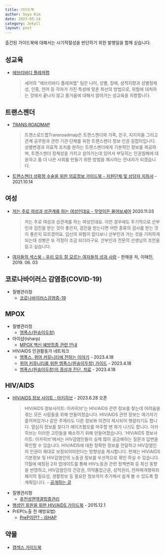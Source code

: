 ```yaml
---
title: 가이드북
author: Soyu Kim
date: 2023-05-14
category: Jekyll
layout: post
---
```


출간된 가이드북에 대해서는 시기적절성을 판단하기 위한 발행일을 함께 싣습니다.

성교육
----

* [에브리바디 플레져랩](https://srhr.kr/55)
  > 셰어의 "에브리바디 플레져랩" 팀은 나이, 성별, 장애, 성적지향과 성별정체성, 인종, 언어 등 각자가 가진 특성에 맞춘 최선의 방법으로, 위험에 대처하는 것에서 끝나지 않고 즐거움에 대해서 알아가는 성교육을 지향합니다.

트랜스젠더
-------------

* [TRANS·ROADMAP](http://transroadmap.net/)
  > 트랜스로드맵Transroadmap은 트랜스젠더와 가족, 친구, 지지자들 그리고 관계 공무원과 관련 기관·단체를 위한 트랜스젠더 정보·인권 길잡이입니다. 성별변경과 의료적 조치를 원하는 트랜스젠더에게 기본적인 정보를 제공하며, 트랜스젠더 정체성을 가지고 살아가는데 있어서 부딪히는 인권침해에 대응하고 좀 더 나은 사회를 만들기 위한 방법을 제시하는 안내자가 되겠습니다.
* [트랜스젠더 성확정 수술을 위한 의료정보 가이드북 - 지원단체 및 상담자 지침서](https://www.pflagkorea.org/%EB%B3%B5%EC%A0%9C-%EC%84%B1%EC%86%8C%EC%88%98%EC%9E%90-%EC%9E%90%EB%85%80%EB%A5%BC-%EB%91%94-%EB%B6%80%EB%AA%A8%EB%A5%BC-%EC%9C%84%ED%95%9C-%EA%B0%80%EC%9D%B4%EB%93%9C%EB%B6%81) - 2021.10.14

여성
-------------

* [저는 주로 여성과 성관계를 하는 여성인데요 - 무엇이든 물어보셰어](https://srhr.kr/issuepapers/?idx=6142901&bmode=view) 2020.11.03
  > 저는 주로 여성과 성관계를 하는 여성인데요. 이런 경우에도 주기적으로 산부인과 검진을 받는 것이 좋은지, 검진을 받는다면 어떤 종류의 검사를 받는 것이 좋은지 모르겠어요. 임신의 위험이 없다보니 산부인과 가는 것을 기피하게 되는데 성병은 또 걱정이 조금 되더라구요. 산부인과 전문의 선생님의 조언을 듣고 싶습니다.
* [여자들의 섹스북 - 우리 모두 잘 모르는 여자들의 성과 사랑](https://www.yes24.com/Product/Goods/74275523) - 한채윤 저, 이매진, 2019. 06. 03

코로나바이러스 감염증(COVID-19)
-------------

* 질병관리청
  * [코로나바이러스감염증-19](https://ncov.kdca.go.kr/)

MPOX
-------------

* 질병관리청
  * [엠폭스(원숭이두창)](https://www.kdca.go.kr/contents.es?mid=a20108010000) 
* 아이샵(isharp)
  * [MPOX 백신 예방접종 관련 안내](https://www.ishap.org/?c=67/68) 
* HIV/AIDS 인권활동가 네트워크
  * [엠폭스, 퀴어 커뮤니티에 전하는 이야기](http://notacrime-hiv.org/?p=1654) - 2023.4.18
  * [퀴어 커뮤니티를 위한 엠폭스(원숭이두창) 가이드](http://notacrime-hiv.org/?p=1656) - 2023.4.18
  * [엠폭스(원숭이두창)의 증상과 진단, 치료](http://notacrime-hiv.org/?p=1655) - 2023.4.18

HIV/AIDS
-------------

* [HIV/AIDS 정보 사이트 : 아키히브](https://hivaidsinfo.org) - 2023.6.28 오픈
  > HIV/AIDS 정보사이트: 아카히브'는 HIV/AIDS 관련 정보를 찾는데 어려움을 겪는 모든 사람들을 위해 만들어졌습니다. HIV/AIDS 관련 정보는 여기저기 흩어져있거나 같은 주제라도 다른 정보와 의견이 제시되어 헷갈리기도 합니다. 열심히 정보를 찾다가 에이즈혐오를 마주할 땐 화가 나기도 합니다. 아카히브는 이러한 고민들을 해소하기 위해 만들어졌습니다.
  'HIV/AIDS 정보사이트: 아카히브'에서는 HIV감염인들이 실제 많이 궁금해하는 질문과 답변을 확인할 수 있습니다. HIV/AIDS에 대한 정확한 정보를 전달하고 HIV감염인의 인권이 제대로 보장되어야한다는 방향성을 제시합니다.
  현재는 HIV/AIDS 기본정보 및 HIV감염인의 노동권 정보를 우선적으로 확인 하실 수 있습니다. 11월에 예정된 2차 업데이트를 통해 HIV노동권 관련 정책변화 등 최신 동향을 반영하고, HIV감염인의 건강권, 의약품접근권, 성적권리, 전파매개행위죄 폐지의 필요성, 생활정보 등 필요한 정보까지 추가해서 쉽게 볼 수 있도록 할 계획입니다. -
  [공개하는 글](https://www.facebook.com/R.YPLWHA/posts/pfbid02LZDS8dExEFQbW5a2Hi6iwS7NF5chim1yTq43q7bd6TxFtEHqytikgEgzMgRYXh6Gl)
* 질병관리청
  * [후천성면역결핍증관리](https://www.kdca.go.kr/contents.es?mid=a20301070501)
* [행성인 회원을 위한 HIV/AIDS 가이드북](https://lgbtpride.or.kr/xe/index.php?mid=publish&document_srl=68884) - 2015.12.1
* PrEP(노출 전 예방요법)
  * [PreP이란? - iSHAP](https://ishap.org/?c=2/62/63)

약물
-------------
* [캠섹스 가이드북](https://chemsexsupportkorea.cargo.site/)
